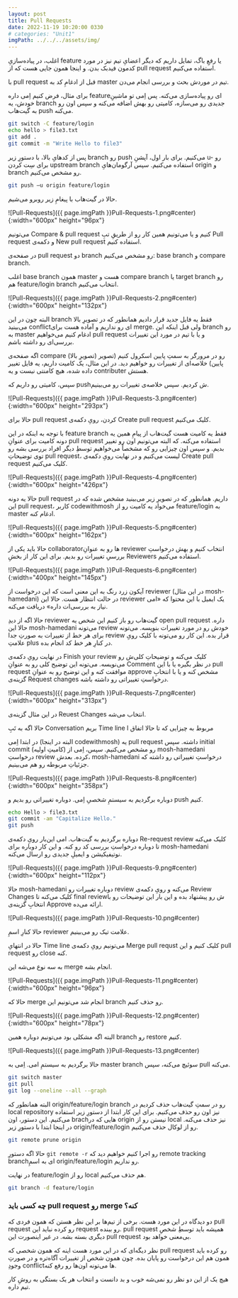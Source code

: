 ```yaml
---
layout: post
title: Pull Requests
date: 2022-11-19 10:20:00 0330
# categories: "Unit1"
imgPath: ../../../assets/img/
---
```

اغلب، در پیاده‌سازیِ feature یا رفعِ باگ، تمایل داریم که دیگر اعضایِ تیم نیز در مورد کدمون فیدبک بدن. و اینجا همون جایی هست که از pull request استفاده می‌کنیم. 

با pull request قبل از ادغامِ کد به master تیم در موردش بحث و بررسی انجام می‌دن.

برای مثال، فرض کنیم اِمی داره featureای رو پیاده‌سازی می‌کنه. پس اِمی تو ماشینِ خودش، یه branch جدیدی رو می‌سازه، کامیتی رو بهش اضافه می‌کنه و سپس اون رو به گیت‌هاب push می‌کنه. 

```bash
git switch -C feature/login
echo hello > file3.txt
git add .
git commit -m "Write Hello to file3"
```

پس از کدهایِ بالا، با دستورِ‌ زیر branch رو push می‌کنیم. برای بار اول، آپشنِ u- رو برای سِت کردن upstream branch استفاده می‌کنیم. سپس آرگومان‌هایِ origin و branch رو مشخص می‌کنیم. 

```bash
git push —u origin feature/login
```

حالا در گیت‌هاب با پیغامِ زیر روبرو می‌شیم.

![Pull-Requests]({{ page.imgPath }}Pull-Requests-1.png#center){:width="600px" height="96px"}

می‌تونیم Compare & pull request کنیم و یا می‌تونیم همین کار رو از طریقِ تبِ Pull request و دکمه‌ی New pull request استفاده کنیم. 

در صفحه‌ی pull request دو branch رو مشخص می‌کنیم: base branch و compare branch.

اغلب base branch همون master هست و compare branch یا target branch رو هم feature/login branch انتخاب می‌کنیم. 

![Pull-Requests]({{ page.imgPath }}Pull-Requests-2.png#center){:width="600px" height="132px"}

البته چون در این branch فقط یه فایل جدید قرار دادیم همانطور که در تصویرِ بالا می‌بینید conflictای رو نداریم و آماده هست برای merge. ولی قبل اینکه این branch رو به master ادغام کنیم می‌خواهیم pull request و یا با تیم در مورد این تغییرات بررسی‌ای رو داشته باشم.

اگه صفحه‌ی compare (تصویرِ بالا) رو در مرورگر به سمتِ پایین اسکرول کنیم (تصویر پایین) خلاصه‌ای از تغییرات رو خواهیم دید. در این مثال، یک کامیت داریم، یه فایل تغییر داده شده، هیچ کامنتی نیست و یه contributer هستش.

سپس، کامیتی رو داریم که pushش کردیم. سپس خلاصه‌ی تغییرات رو می‌بینیم.

![Pull-Requests]({{ page.imgPath }}Pull-Requests-3.png#center){:width="600px" height="293px"}

حالا برای pull request کردن، رویِ دکمه‌ی Create pull request کلیک می‌کنیم. 

با توجه به اینکه در این feature branch فقط یه کامیت هست گیت‌هاب از پیامِ همین یه دونه کامیت برای عنوانِ pull request استفاده می‌کنه. که البته می‌تونیم اون رو تغییر بدیم. و سپس اون چیزایی رو که مشخصاً می‌خواهیم توسطِ دیگر افراد بررسی بشه رو توی توضیحاتِ pull request، لیست می‌کنیم و در نهایت رویِ دکمه‌ی Create pull request کلیک می‌کنیم.

![Pull-Requests]({{ page.imgPath }}Pull-Requests-4.png#center){:width="600px" height="426px"}


 حالا یه دونه pull request داریم. همانطور که در تصویرِ زیر می‌بینید مشخص شده که در این pull request، کاربر codewithmosh می‌خواد یه کامیت رو از feature/login به master ادغام کنه.

![Pull-Requests]({{ page.imgPath }}Pull-Requests-5.png#center){:width="600px" height="162px"}

حالا باید یکی از collaboratorها رو به عنوانِ reviewer انتخاب کنیم و بهش درخواستِ بررسیِ تغییرات رو بدیم. برای این کار از بخشِ Reviewers استفاده می‌کنیم.

![Pull-Requests]({{ page.imgPath }}Pull-Requests-6.png#center){:width="400px" height="145px"}


آیکون زرد رنگ به این معنی است که این درخواست از reviewer (در این مثال mosh-hamedani) در حالت انتظار هست. حالا این reviewer یک ایمیل با این محتوا که «امی نیاز به بررسی‌ات داره» دریافت می‌کنه. 

حالا اگه از دیدِ reviewer گیت‌هاب رو باز کنیم این شخص یه open pull request داره. حالا این mosh-hamedani می‌تونه review خودش رو در مورد تغییرات بنویسه. می‌تونه برای هر خط از تغییرات به صورتِ جدا review قرار بده. این کار رو می‌تونه با کلیک رویِ علامتِ plus در کنارِ هر خط کد انجام بده. 

در نهایت رویِ دکمه‌ی Finish your review کلیک می‌کنه و توضیحاتِ کلی‌ش رو می‌نویسه. می‌تونه این توضیح کلی رو به عنوانِ Comment در نظر بگیره یا با این pull request موافقت کنه و این توضیح رو به عنوانِ approve مشخص کنه و یا با انتخابِ گزینه‌ی Request changes درخواستِ تغییراتی رو داشته باشه.

![Pull-Requests]({{ page.imgPath }}Pull-Requests-7.png#center){:width="600px" height="313px"}

در این مثال گزینه‌ی Reuest Changes انتخاب می‌شه.

حالا اگه به تَبِ Conversation بریم Time line مربوط به چیزایی که تا حالا اتفاق ا

در ابتدا اِمی (البته در اینجا codewithmosh) یه pull request داشته. سپس initial commit (کامیتِ اولیه) رو مشخص می‌کنیم. سپس، اِمی از mosh-hamedani درخواستِ review کرده. بعدش، mosh-hamedani درخواستِ تغییراتی رو داشته که جزئیاتِ مربوطه رو هم می‌‌بینیم.

![Pull-Requests]({{ page.imgPath }}Pull-Requests-8.png#center){:width="600px" height="358px"}

دوباره برگردیم به سیستمِ شخصیِ اِمی. دوباره تغییراتی رو بدیم و push کنیم. 

```bash
echo Hello > file3.txt
git commit -am "Capitalize Hello."
git push
```

دوباره برگردیم به گیت‌هاب. امی این‌بار رویِ دکمه‌ی Re-request review کلیک می‌کنه تا دوباره درخواستِ بررسی کد رو کنه. و این کار دوباره برای mosh-hamedani نوتیفیکیشن و ایمیلِ جدیدی رو ارسال می‌کنه.

![Pull-Requests]({{ page.imgPath }}Pull-Requests-9.png#center){:width="600px" height="112px"}

حالا mosh-hamedani دوباره تغییرات رو review می‌کنه و رویِ دکمه‌ی Review Changes کلیک می‌کنه تا final reviewش رو پیشنهاد بده و این بار این توضیحات رو با انتخابِ گزینه‌ی Approve ارائه می‌ده.

![Pull-Requests]({{ page.imgPath }}Pull-Requests-10.png#center)


حالا کنارِ اسمِ reviewer علامت تیک رو می‌بینیم. 

حالا در انتهایِ Time line می‌تونیم رویِ دکمه‌ی Merge pull requst کلیک کنیم و این pull request رو close کنه.

به سه نوع می‌شه این merge انجام بشه.

![Pull-Requests]({{ page.imgPath }}Pull-Requests-11.png#center){:width="600px" height="96px"}

حالا که merge انجام شد می‌تونیم این branch رو حذف کنیم.

![Pull-Requests]({{ page.imgPath }}Pull-Requests-12.png#center){:width="600px" height="78px"}


البته اگه مشکلی بود می‌تونیم دوباره همین branch رو restore کنیم. 

![Pull-Requests]({{ page.imgPath }}Pull-Requests-13.png#center)

حالا برگردیم به سیستمِ امی. اِمی به master branch سوئیچ می‌کنه، سپس pull می‌کنه.

```bash
git switch master
git pull
git log --oneline --all --graph
```

البته همانطور که origin/feature/login branch رو در سمتِ گیت‌هاب حذف کردیم در local repository نیز اون رو حذف می‌کنیم. برای این کار ابتدا از دستورِ زیر استفاده می‌کنیم. این دستور، اون brachهایی که در origin نیستن رو از local نیز حذف می‌کنه. در اینجا ابتدا با دستورِ زیر origin/feature/login رو از لوکال حذف می‌کنیم.

```bash
git remote prune origin
```

حالا اگه دستورِ `git remote -r` رو اجرا کنیم خواهیم دید که remote tracking branchای به اسمِ origin/feature/login رو نداریم.

در نهایت feature/login رو از local هم حذف می‌کنیم.

```bash
git branch -d feature/login
```

### چه کسی باید pull request رو merge کنه؟

دو دیدگاه در این مورد هست. برخی از تیم‌ها بر این نظر هستن که همون فردی که pull request رو کرده نباید این request رو ببنده. pull request همیشه باید توسطِ شخصِ دیگری بسته بشه. در غیر اینصورت این pull request بی‌معنی خواهد بود. 

نظر دیگه‌ای که در این مورد هست اینه که همون شخصی که pull request رو کرده باید همون هم این درخواست رو پایان بده. چون همون شخص از تغییرات آگاه‌تره و در صورتِ وجودِ conflictها می‌تونه اون‌ها رو رفع کنه. 

هیچ یک از این دو نظر رو نمی‌شه خوب و بد دانست و انتخاب هر یک بستگی به روشِ کار تیم داره.